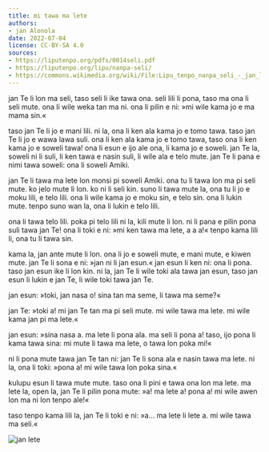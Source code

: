 ```yaml
---
title: mi tawa ma lete
authors:
- jan Alonola
date: 2022-07-04
license: CC-BY-SA 4.0
sources:
- https://liputenpo.org/pdfs/0014seli.pdf
- https://liputenpo.org/lipu/nanpa-seli/
- https://commons.wikimedia.org/wiki/File:Lipu_tenpo_nanpa_seli_-_jan_lete.png
---
```


jan Te li lon ma seli, taso seli li ike tawa ona. seli lili li pona, taso ma ona li seli mute. ona li wile weka tan ma ni. ona li pilin e ni: »mi wile kama jo e ma mama sin.«

taso jan Te li jo e mani lili. ni la, ona li ken ala kama jo e tomo tawa. taso jan Te li jo e wawa lawa suli. ona li ken ala kama jo e tomo tawa, taso ona li ken kama jo e soweli tawa! ona li esun e ijo ale ona, li kama jo e soweli. jan Te la, soweli ni li suli, li ken tawa e nasin suli, li wile ala e telo mute. jan Te li pana e nimi tawa soweli: ona li soweli Amiki.

jan Te li tawa ma lete lon monsi pi soweli Amiki. ona tu li tawa lon ma pi seli mute. ko jelo mute li lon. ko ni li seli kin. suno li tawa mute la, ona tu li jo e moku lili, e telo lili. ona li wile kama jo e moku sin, e telo sin. ona li lukin mute. tenpo suno wan la, ona li lukin e telo lili.

ona li tawa telo lili. poka pi telo lili ni la, kili mute li lon. ni li pana e pilin pona suli tawa jan Te! ona li toki e ni: »mi ken tawa ma lete, a a a!« tenpo kama lili li, ona tu li tawa sin.

kama la, jan ante mute li lon. ona li jo e soweli mute, e mani mute, e kiwen mute. jan Te li sona e ni: »jan ni li jan esun.« jan esun li ken ni: ona li pona. taso jan esun ike li lon kin. ni la, jan Te li wile toki ala tawa jan esun, taso jan esun li lukin e jan Te, li wile toki tawa jan Te.

jan esun: »toki, jan nasa o! sina tan ma seme, li tawa ma seme?«

jan Te: »toki a! mi jan Te tan ma pi seli mute. mi wile tawa ma lete. mi wile kama jan pi ma lete.«

jan esun: »sina nasa a. ma lete li pona ala. ma seli li pona a! taso, ijo pona li kama tawa sina: mi mute li tawa ma lete, o tawa lon poka mi!«

ni li pona mute tawa jan Te tan ni: jan Te li sona ala e nasin tawa ma lete. ni la, ona li toki: »pona a! mi wile tawa lon poka sina.«

kulupu esun li tawa mute mute. taso ona li pini e tawa ona lon ma lete. ma lete la, open la, jan Te li pilin pona mute: »a! ma lete a! pona a! mi wile awen lon ma ni lon tenpo ale!«

taso tenpo kama lili la, jan Te li toki e ni: »a… ma lete li lete a. mi wile tawa ma seli.«

![jan lete](https://upload.wikimedia.org/wikipedia/commons/5/5f/Lipu_tenpo_nanpa_seli_-_jan_lete.png)